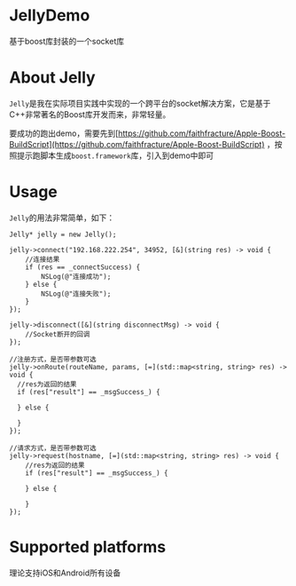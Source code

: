 # JellyDemo
基于boost库封装的一个socket库

# About Jelly
`Jelly`是我在实际项目实践中实现的一个跨平台的socket解决方案，它是基于C++非常著名的Boost库开发而来，非常轻量。

要成功的跑出demo，需要先到[https://github.com/faithfracture/Apple-Boost-BuildScript](https://github.com/faithfracture/Apple-Boost-BuildScript) ，按照提示跑脚本生成`boost.framework`库，引入到demo中即可

# Usage
  `Jelly`的用法非常简单，如下：

    Jelly* jelly = new Jelly();
    
    jelly->connect("192.168.222.254", 34952, [&](string res) -> void {
        //连接结果
        if (res == _connectSuccess) {
            NSLog(@"连接成功");
        } else {
            NSLog(@"连接失败");
        }
    });
    
    jelly->disconnect([&](string disconnectMsg) -> void {
        //Socket断开的回调
    });
    
    //注册方式，是否带参数可选
    jelly->onRoute(routeName, params, [=](std::map<string, string> res) -> void {
      //res为返回的结果
      if (res["result"] == _msgSuccess_) {
            
      } else {
            
      }
    });
    
    //请求方式，是否带参数可选
    jelly->request(hostname, [=](std::map<string, string> res) -> void {
        //res为返回的结果
        if (res["result"] == _msgSuccess_) {
            
        } else {
          
        }
    });

#  Supported platforms 
理论支持iOS和Android所有设备
